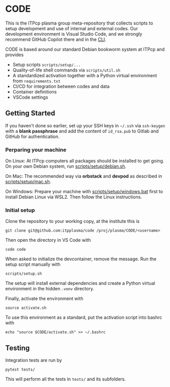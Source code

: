 # CODE

This is the ITPcp plasma group meta-repository that collects scripts
to setup development and use of internal and external codes. Our development
environment is Visual Studio Code, and we strongly recommend GitHub Copilot
there and in the [CLI](https://docs.github.com/en/copilot/github-copilot-in-the-cli/setting-up-github-copilot-in-the-cli).

CODE is based around our standard Debian bookworm system at ITPcp and provides

- Setup scripts `scripts/setup/...`
- Quality-of-life shell commands via `scripts/util.sh`
- A standardized activation together with a Python virtual environment from `requirements.txt`
- CI/CD for integration between codes and data
- Container definitions
- VSCode settings

## Getting Started

If you haven't done so earlier, set up your SSH keys in `~/.ssh` via `ssh-keygen`
with a **blank passphrase** and add the content of `id_rsa.pub` to Gitlab and GitHub 
for authentication.

### Perparing your machine

On Linux: At ITPcp computers all packages should be installed to get going.
On your own Debian system, run [scripts/setup/debian.sh](scripts/setup/debian.sh).

On Mac: The recommended way via **orbstack**
and **devpod** as described in [scripts/setup/mac.sh](scripts/setup/mac.sh).

On Windows: Prepare your machine with
[scripts/setup/windows.bat](scripts/setup/windows.bat) first
to install Debian Linux via WSL2. Then follow the Linux instructions.


### Initial setup

Clone the repository to your working copy, at the institute this is

    git clone git@github.com:itpplasma/code /proj/plasma/CODE/<username>

Then open the directory in VS Code with

    code code

When asked to initialize the devcontainer, remove the message.
Run the setup script manually with

    scripts/setup.sh

The setup will install external dependencies and create
a Python virtual environment in the hidden `.venv` directory.

Finally, activate the environment with
    
    source activate.sh

To use this environment as a standard, put the activation
script into bashrc with

    echo "source $CODE/activate.sh" >> ~/.bashrc


## Testing

Integration tests are run by

    pytest tests/

This will perform all the tests in `tests/` and its subfolders.
